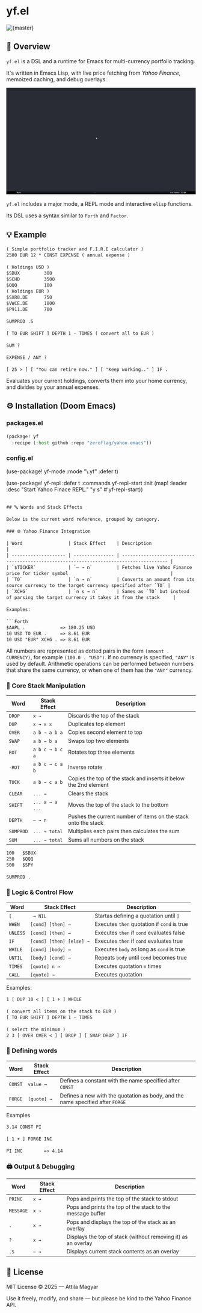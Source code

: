 # yf.el

![{master}](https://github.com/zeroflag/yahoo.emacs/actions/workflows/ci.yml/badge.svg)

## 📝 Overview

`yf.el` is a DSL and a runtime for Emacs for multi-currency portfolio tracking. 

It's written in Emacs Lisp, with live price fetching from *Yahoo Finance*, memoized caching, and debug overlays.

<img src="imgs/demo.gif" alt="fib" />

`yf.el` includes a major mode, a REPL mode and interactive `elisp` functions. 

Its DSL uses a syntax similar to `Forth` and `Factor`.


## 💡 Example

```Forth
( Simple portfolio tracker and F.I.R.E calculator )
2500 EUR 12 * CONST EXPENSE ( annual expense )

( Holdings USD )
$SBUX         300
$SCHD         3500
$QQQ          100
( Holdings EUR )
$SXR8.DE      750
$VWCE.DE      1800
$P911.DE      700

SUMPROD .S

[ TO EUR SHIFT ] DEPTH 1 - TIMES ( convert all to EUR )

SUM ?

EXPENSE / ANY ?

[ 25 > ] [ "You can retire now." ] [ "Keep working.." ] IF .
```

Evaluates your current holdings, converts them into your home currency, and divides by your annual expenses.

## ⚙️ Installation (Doom Emacs)

### packages.el

```lisp
(package! yf
  :recipe (:host github :repo "zeroflag/yahoo.emacs"))
```

### config.el
(use-package! yf-mode :mode "\\.yf" :defer t)

(use-package! yf-repl
  :defer t
  :commands yf-repl-start
  :init
  (map! :leader
        :desc "Start Yahoo Finace REPL."
        "y s" #'yf-repl-start))
```

## 🔤 Words and Stack Effects

Below is the current word reference, grouped by category.

### 🌐 Yahoo Finance Integration

| Word                 | Stack Effect    | Description                                                                             |
| -------------------- | --------------- | --------------------------------------------------------------------------------------- |
| `$TICKER`            | `— → n`         | Fetches live Yahoo Finance price for ticker symbol                                      |
| `TO`                 | `n → n`         | Converts an amount from its source currency to the target currency specified after `TO` |
| `XCHG`               | `n s → n`       | Sames as `TO` but instead of parsing the target currency it takes it from the stack     |

Examples:

```Forth
$AAPL .             => 180.25 USD
10 USD TO EUR .     => 8.61 EUR
10 USD "EUR" XCHG . => 8.61 EUR
```

All numbers are represented as dotted pairs in the form `(amount . CURRENCY)`, for example `(100.0 . "USD")`.
If no currency is specified, `"ANY"` is used by default.
Arithmetic operations can be performed between numbers that share the same currency, or when one of them has the `"ANY"` currency.

### 🔧 Core Stack Manipulation

| Word      | Stack Effect    | Description                                                           |
| --------- | --------------- | --------------------------------------------------------------------- |
| `DROP`    | `x →`           | Discards the top of the stack                                         |
| `DUP`     | `x → x x`       | Duplicates top element                                                |
| `OVER`    | `a b → a b a`   | Copies second element to top                                          |
| `SWAP`    | `a b → b a`     | Swaps top two elements                                                |
| `ROT`     | `a b c → b c a` | Rotates top three elements                                            |
| `-ROT`    | `a b c → c a b` | Inverse rotate                                                        |
| `TUCK`    | `a b → c a b`   | Copies the top of the stack and inserts it below the 2nd element      |
| `CLEAR`   | `... → `        | Clears the stack                                                      |
| `SHIFT`   | `... a → a ...` | Moves the top of the stack to the bottom                              |
| `DEPTH`   | `— → n`         | Pushes the current number of items on the stack onto the stack        |
| `SUMPROD` | `... → total`   | Multiplies each pairs then calculates the sum                         |
| `SUM`     | `... → total`   | Sums all numbers on the stack                                         |


```forth
100   $SBUX
250   $QQQ
500   $SPY

SUMPROD .
```

### 🧠 Logic & Control Flow

| Word      | Stack Effect                 | Description                                   |
| --------- | -----------------------------| --------------------------------------------- |
| `[`       | ` → NIL`                     | Startas defining a quotation until `]`        |
| `WHEN`    | `[cond] [then] →`            | Executes `then` quotation if `cond` is true   |
| `UNLESS`  | `[cond] [then] →`            | Executes `then` if `cond` evaluates false     |
| `IF`      | `[cond] [then] [else] →`     | Executes `then` if `cond` evaluates true      |
| `WHILE`	  | `[cond] [body] →`            | Executes `body` as long as `cond` is true     | 
| `UNTIL`   | `[body] [cond] →`            | Repeats `body` until `cond` becomes true      |
| `TIMES`   | `[quote] n →`                | Executes quotation `n` times                  |
| `CALL`    | `[quote] →`                  | Executes quotation                            |

Examples:

```forth
1 [ DUP 10 < ] [ 1 + ] WHILE

( convert all items on the stack to EUR )
[ TO EUR SHIFT ] DEPTH 1 - TIMES 

( select the minimum )
2 3 [ OVER OVER < ] [ DROP ] [ SWAP DROP ] IF

```

### 👷 Defining words

| Word      | Stack Effect                            | Description                                                                    |
| --------- | --------------------------------------- | ------------------------------------------------------------------------------ |
| `CONST`   | `value →`                               | Defines a constant with the name specified after `CONST`                       |
| `FORGE`   | `[quote] →`                             | Defines a new with the quotation as body, and the name specified after `FORGE` |

Examples
```forth
3.14 CONST PI

[ 1 + ] FORGE INC

PI INC        => 4.14
```

### 🖨️ Output & Debugging

| Word     | Stack Effect   | Description                                                   |
| ---------| -------------- | ------------------------------------------------------------- |
| `PRINC`  | `x →`          | Pops and prints the top of the stack to stdout                |
| `MESSAGE`| `x →`          | Pops and prints the top of the stack to the message buffer    |
| `.`      | `x →`          | Pops and displays the top of the stack as an overlay          |
| `?`      | `x →`          | Displays the top of stack (without removing it) as an overlay |
| `.S`     | `— →`          | Displays current stack contents as an overlay                 |

## 📜 License

MIT License © 2025 — Attila Magyar

Use it freely, modify, and share — but please be kind to the Yahoo Finance API.
